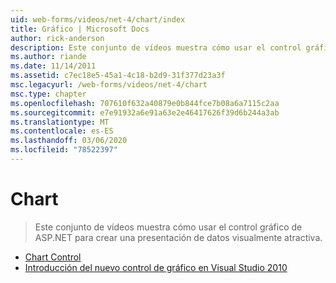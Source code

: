 ```yaml
---
uid: web-forms/videos/net-4/chart/index
title: Gráfico | Microsoft Docs
author: rick-anderson
description: Este conjunto de vídeos muestra cómo usar el control gráfico de ASP.NET para crear una presentación de datos visualmente atractiva.
ms.author: riande
ms.date: 11/14/2011
ms.assetid: c7ec18e5-45a1-4c18-b2d9-31f377d23a3f
msc.legacyurl: /web-forms/videos/net-4/chart
msc.type: chapter
ms.openlocfilehash: 707610f632a40879e0b844fce7b08a6a7115c2aa
ms.sourcegitcommit: e7e91932a6e91a63e2e46417626f39d6b244a3ab
ms.translationtype: MT
ms.contentlocale: es-ES
ms.lasthandoff: 03/06/2020
ms.locfileid: "78522397"
---
```

# <a name="chart"></a>Chart

> Este conjunto de vídeos muestra cómo usar el control gráfico de ASP.NET para crear una presentación de datos visualmente atractiva.

- [Chart Control](aspnet-4-quick-hit-chart-control.md)
- [Introducción del nuevo control de gráfico en Visual Studio 2010](aspnet-4-how-do-i-introducing-the-new-chart-control-in-visual-studio-2010.md)
